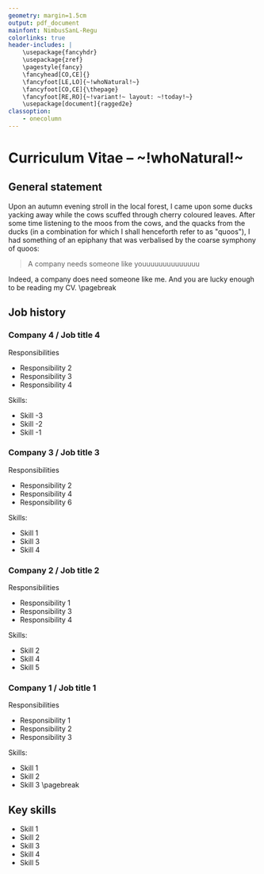 ```yaml
---
geometry: margin=1.5cm
output: pdf_document
mainfont: NimbusSanL-Regu
colorlinks: true
header-includes: |
    \usepackage{fancyhdr}
    \usepackage{zref}
    \pagestyle{fancy}
    \fancyhead[CO,CE]{}
    \fancyfoot[LE,LO]{~!whoNatural!~}
    \fancyfoot[CO,CE]{\thepage}
    \fancyfoot[RE,RO]{~!variant!~ layout: ~!today!~}
    \usepackage[document]{ragged2e}
classoption:
    - onecolumn
---
```


# Curriculum Vitae – ~!whoNatural!~

## General statement

Upon an autumn evening stroll in the local forest, I came upon some ducks yacking away while the cows scuffed through cherry coloured leaves. After some time listening to the moos from the cows, and the quacks from the ducks (in a combination for which I shall henceforth refer to as "quoos"), I had something of an epiphany that was verbalised by the coarse symphony of quoos:

> A company needs someone like youuuuuuuuuuuuuu

Indeed, a company does need someone like me. And you are lucky enough to be reading my CV.
\pagebreak

## Job history

### Company 4 / Job title 4

Responsibilities

* Responsibility 2
* Responsibility 3
* Responsibility 4

Skills:

* Skill -3
* Skill -2
* Skill -1

### Company 3 / Job title 3

Responsibilities

* Responsibility 2
* Responsibility 4
* Responsibility 6

Skills:

* Skill 1
* Skill 3
* Skill 4

### Company 2 / Job title 2

Responsibilities

* Responsibility 1
* Responsibility 3
* Responsibility 4

Skills:

* Skill 2
* Skill 4
* Skill 5

### Company 1 / Job title 1

Responsibilities

* Responsibility 1
* Responsibility 2
* Responsibility 3

Skills:

* Skill 1
* Skill 2
* Skill 3
\pagebreak

## Key skills

* Skill 1
* Skill 2
* Skill 3
* Skill 4
* Skill 5
